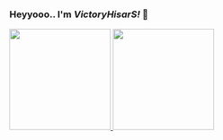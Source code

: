 ### Heyyooo.. I'm ***VictoryHisarS!*** 👋

<!--
**victoryhisars/victoryhisars** is a ✨ _special_ ✨ repository because its `README.md` (this file) appears on your GitHub profile.

Here are some ideas to get you started:

- 🔭 I’m currently working on ...
- 🌱 I’m currently learning ...
- 👯 I’m looking to collaborate on ...
- 🤔 I’m looking for help with ...
- 💬 Ask me about ...
- 📫 How to reach me: ...
- 😄 Pronouns: ...
- ⚡ Fun fact: ...
-->

<p align="left">
<a href="https://github.com/victoryhisars">
  <img height="180em" src="https://github-readme-stats-eight-theta.vercel.app/api?username=victoryhisars&show_icons=true&theme=transparent&include_all_commits=true&count_private=true"/>
 <img height="180em" src="https://github-readme-stats-eight-theta.vercel.app/api/top-langs/?username=anuraghazra&layout=compact&langs_count=8&theme=transparent"/>
</a>
</p>
